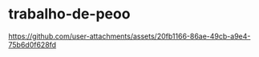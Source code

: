# trabalho-de-peoo



https://github.com/user-attachments/assets/20fb1166-86ae-49cb-a9e4-75b6d0f628fd


